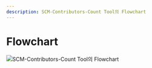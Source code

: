 ```yaml
---
description: SCM-Contributors-Count Tool의 Flowchart
---
```


# Flowchart

![SCM-Contributors-Count Tool의 Flowchart](../../../.gitbook/assets/flow-chart%20\(1\)%20\(1\)%20\(1\)%20\(1\)%20\(1\)%20\(1\)%20\(1\)%20\(1\)%20\(1\)%20\(1\)%20\(3\).png)

